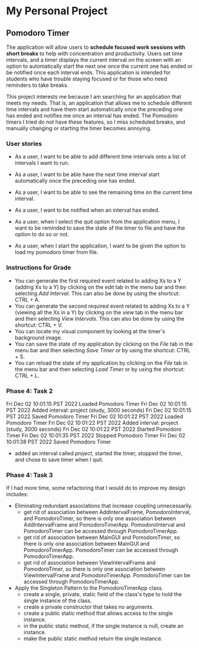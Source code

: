 # My Personal Project

## Pomodoro Timer

The application will allow users to **schedule focused work sessions with short breaks** to help with concentration and
productivity. Users set time intervals, and a timer displays the current interval on the screen with an option to
automatically start the next one once the current one has ended or be notified once each interval ends. This application
is intended for students who have trouble staying focused or for those who need reminders to take breaks.

This project interests me because I am searching for an application that meets my needs. That is, an application that
allows me to schedule different time intervals and have them start automatically once the preceding one has ended and
notifies me once an interval has ended. The Pomodoro timers I tried do not have these features, so I miss scheduled
breaks, and manually changing or starting the timer becomes annoying.

### User stories
- As a user, I want to be able to add different time intervals onto a list of intervals I want to run.
- As a user, I want to be able have the next time interval start automatically once the preceding one has ended.
- As a user, I want to be able to see the remaining time on the current time interval.
- As a user, I want to be notified when an interval has ended.

- As a user, when I select the quit option from the application menu, I want to be reminded to save the state of the
timer to file and have the option to do so or not.
- As a user, when I start the application, I want to be given the option to load my pomodoro timer from file.

### Instructions for Grade
- You can generate the first required event related to adding Xs to a Y (adding Xs to a Y) by clicking on the *edit* tab
in the menu bar and then selecting *Add Interval*. This can also be done by using the shortcut: CTRL + A.
- You can generate the second required event related to adding Xs to a Y (viewing all the Xs in a Y) by clicking on the
*view* tab in the menu bar and then selecting *View Intervals*. This can also be done by using the shortcut: CTRL + V.
- You can locate my visual component by looking at the timer's background image.
- You can save the state of my application by clicking on the *File* tab in the menu bar and then selecting *Save Timer*
or by using the shortcut: CTRL + S.
- You can reload the state of my application by clicking on the *File* tab in the menu bar and then selecting *Load
Timer* or by using the shortcut: CTRL + L.

### Phase 4: Task 2
Fri Dec 02 10:01:15 PST 2022
Loaded Pomodoro Timer
Fri Dec 02 10:01:15 PST 2022
Added interval: project (study, 3000 seconds)
Fri Dec 02 10:01:15 PST 2022
Saved Pomodoro Timer
Fri Dec 02 10:01:22 PST 2022
Loaded Pomodoro Timer
Fri Dec 02 10:01:22 PST 2022
Added interval: project (study, 3000 seconds)
Fri Dec 02 10:01:22 PST 2022
Started Pomodoro Timer
Fri Dec 02 10:01:35 PST 2022
Stopped Pomodoro Timer
Fri Dec 02 10:01:38 PST 2022
Saved Pomodoro Timer

- added an interval called *project*, started the timer, stopped the timer, and chose to save timer when I quit.

### Phase 4: Task 3
If I had more time, some refactoring that I would do to improve my design includes:
- Eliminating redundant associations that increase coupling unnecessarily.
  - get rid of association between AddIntervalFrame, PomodoroInterval, and PomodoroTimer, so there is only one
  association between AddIntervalFrame and PomodoroTimerApp. PomodoroInterval and PomodoroTimer can be accessed through
  PomodoroTimerApp.
  - get rid of association between MainGUI and PomodoroTimer, so there is only one association between MainGUI and
  PomodoroTimerApp. PomodoroTimer can be accessed through PomodoroTimerApp.
  - get rid of association between ViewIntervalFrame and PomodoroTimer, so there is only one association between
  ViewIntervalFrame and PomodoroTimerApp. PomodoroTimer can be accessed through PomodoroTimerApp.
- Apply the Singleton Pattern to the PomodoroTimerApp class.
  - create a single, private, static field of the class's type to hold the single instance of the class.
  - create a private constructor that takes no arguments.
  - create a public static method that allows access to the single instance.
  - in the public static method, if the single instance is null, create an instance.
  - make the public static method return the single instance.